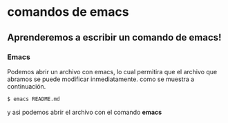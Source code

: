 # comandos de emacs
## Aprenderemos a escribir un comando de emacs!

### **Emacs**
Podemos abrir un archivo con emacs, lo cual permitira que el archivo que abramos se puede modificar inmediatamente. como se muestra a continuación.

```sh
$ emacs README.md
```

y asi podemos abrir el archivo con el comando **emacs**
